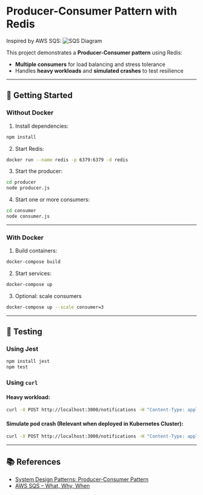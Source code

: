 # Producer-Consumer Pattern with Redis

Inspired by AWS SQS:
![SQS Diagram](https://miro.medium.com/v2/resize\:fit:720/format\:webp/1*rf8DwGuhXHrwhGhUnFNmxA.png)

This project demonstrates a **Producer-Consumer pattern** using Redis:

* **Multiple consumers** for load balancing and stress tolerance
* Handles **heavy workloads** and **simulated crashes** to test resilience

---

## 🚀 Getting Started

### Without Docker

1. Install dependencies:

```bash
npm install
```

2. Start Redis:

```bash
docker run --name redis -p 6379:6379 -d redis
```

3. Start the producer:

```bash
cd producer
node producer.js
```

4. Start one or more consumers:

```bash
cd consumer
node consumer.js
```

---

### With Docker

1. Build containers:

```bash
docker-compose build
```

2. Start services:

```bash
docker-compose up
```

3. Optional: scale consumers

```bash
docker-compose up --scale consumer=3
```
---

## 🧪 Testing

### Using Jest

```bash
npm install jest
npm test
```

### Using `curl`

#### Heavy workload:

```bash
curl -X POST http://localhost:3000/notifications -H "Content-Type: application/json" -d "{\"Type\":\"Warning\",\"isHeavy\":\"True\"}"
```

#### Simulate pod crash (Relevant when deployed in Kubernetes Cluster):

```bash
curl -X POST http://localhost:3000/notifications -H "Content-Type: application/json" -d "{\"Type\":\"Warning\",\"isCrashing\":\"True\"}"
```


---

## 📚 References

* [System Design Patterns: Producer-Consumer Pattern](https://dsysd-dev.medium.com/system-design-patterns-producer-consumer-pattern-1572f813329b)
* [AWS SQS – What, Why, When](https://aws.plainenglish.io/aws-sqs-what-why-when-176e6027e5cc)
